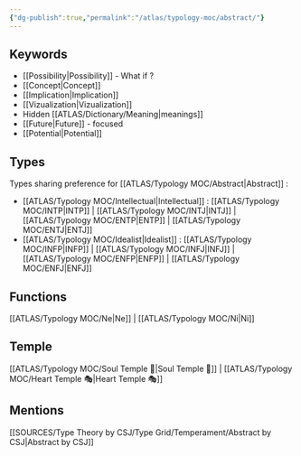```yaml
---
{"dg-publish":true,"permalink":"/atlas/typology-moc/abstract/"}
---
```


## Keywords 
- [[Possibility\|Possibility]] - What if ? 
- [[Concept\|Concept]]
- [[Implication\|Implication]]
- [[Vizualization\|Vizualization]]
- Hidden [[ATLAS/Dictionary/Meaning\|meanings]] 
- [[Future\|Future]] - focused 
- [[Potential\|Potential]]

## Types 
Types sharing preference for [[ATLAS/Typology MOC/Abstract\|Abstract]] : 
- [[ATLAS/Typology MOC/Intellectual\|Intellectual]] : [[ATLAS/Typology MOC/INTP\|INTP]] | [[ATLAS/Typology MOC/INTJ\|INTJ]] | [[ATLAS/Typology MOC/ENTP\|ENTP]] | [[ATLAS/Typology MOC/ENTJ\|ENTJ]] 
- [[ATLAS/Typology MOC/Idealist\|Idealist]] : [[ATLAS/Typology MOC/INFP\|INFP]] | [[ATLAS/Typology MOC/INFJ\|INFJ]] | [[ATLAS/Typology MOC/ENFP\|ENFP]] | [[ATLAS/Typology MOC/ENFJ\|ENFJ]] 

## Functions 
[[ATLAS/Typology MOC/Ne\|Ne]] | [[ATLAS/Typology MOC/Ni\|Ni]] 

## Temple 
[[ATLAS/Typology MOC/Soul Temple 👥\|Soul Temple 👥]] | [[ATLAS/Typology MOC/Heart Temple 🎭\|Heart Temple 🎭]] 

## Mentions
[[SOURCES/Type Theory by CSJ/Type Grid/Temperament/Abstract by CSJ\|Abstract by CSJ]]